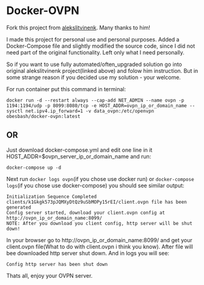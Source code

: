 # Docker-OVPN
Fork this project from <a href="https://github.com/alekslitvinenk/docker-openvpn">alekslitvinenk</a>. Many thanks to him!

I made this project for personal use and personal purposes. 
Added a Docker-Compose file and slightly modified the source code, since I did not need part of the original functionality. 
Left only what I need personally.

So if you want to use fully automated/often_upgraded solution go into original alekslitvinenk project(linked above) and folow him instruction. 
But in some strange reason if you decided use my solution - your welcome.

For run container put this command in terminal:
```
docker run -d --restart always --cap-add NET_ADMIN --name ovpn -p 1194:1194/udp -p 8099:8080/tcp -e HOST_ADDR=ovpn_ip_or_domain_name --sysctl net.ipv4.ip_forward=1 -v data_ovpn:/etc/openvpn obesbash/docker-ovpn:latest
```
## OR
Just download docker-compose.yml and edit one line in it HOST_ADDR=$ovpn_server_ip_or_domain_name and run:
```
docker-compose up -d
```
Next run `docker logs ovpn`(if you chose use docker run) or `docker-compose logs`(if you chose use docker-compose) you should see similar output:
```
Initialization Sequence Completed
clients/k1Gkgk573pJQMXyDtQz9uSbMOPy15rEI/client.ovpn file has been generated
Config server started, download your client.ovpn config at http://ovpn_ip_or_domain_name:8099/
NOTE: After you download you client config, http server will be shut down!
```
In your browser go to http://ovpn_ip_or_domain_name:8099/ and get your client.ovpn file(What to do with client.ovpn i think you know). After file will bee downloaded http server shut down. And in logs you will see:

`Config http server has been shut down`

Thats all, enjoy your OVPN server.
